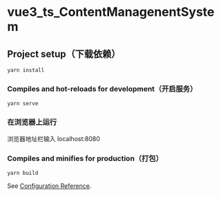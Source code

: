 # vue3_ts_ContentManagenentSystem

## Project setup（下载依赖）

```
yarn install
```

### Compiles and hot-reloads for development（开启服务）

```
yarn serve
```

### 在浏览器上运行
浏览器地址栏输入 localhost:8080

### Compiles and minifies for production（打包）

```
yarn build
```


See [Configuration Reference](https://cli.vuejs.org/config/).
